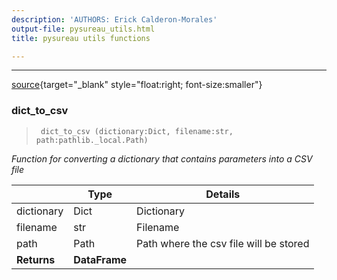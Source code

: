 ```yaml
---
description: 'AUTHORS: Erick Calderon-Morales'
output-file: pysureau_utils.html
title: pysureau utils functions

---
```



<!-- WARNING: THIS FILE WAS AUTOGENERATED! DO NOT EDIT! -->

---

[source](https://github.com/ecamo19/pysureau/blob/master/pysureau/pysureau_utils.py#L143){target="_blank" style="float:right; font-size:smaller"}

### dict_to_csv

>      dict_to_csv (dictionary:Dict, filename:str, path:pathlib._local.Path)

*Function for converting a dictionary that contains parameters into a CSV file*

|    | **Type** | **Details** |
| -- | -------- | ----------- |
| dictionary | Dict | Dictionary |
| filename | str | Filename |
| path | Path | Path where the csv file will be stored |
| **Returns** | **DataFrame** |  |


